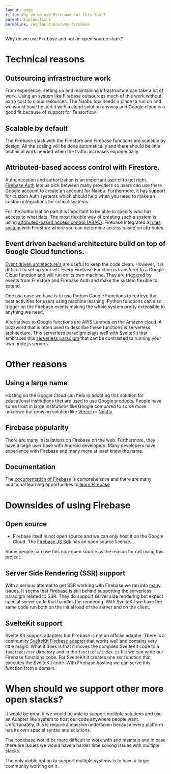 ```yaml
---
layout: page
title: Why do we use Firebase for this tool?
parent: Explanations
permalink: /explanations/why-firebase
---
```

Why do we use Firebase and not an open source stack?

# Technical reasons

## Outsourcing infrastructure work
From experience, setting up and maintaining infrastructure can take a lot of work. Using an system like Firebase outsources much of this work without extra cost to cloud resources. The Naabu tool needs a place to run on and we would have hosted it with a cloud solution anyway and Google cloud is a good fit because of support for Tensorflow.

## Scalable by default
The Firebase stack with the Firestore and Firebase functions are scalable by design. All the scaling will be done automatically and there should be little technical work needed when the traffic increases exponentially.

## Attributed-based access control with Firestore.
Authentication and authorization is an important aspect to get right. [Firebase Auth](https://firebase.google.com/docs/auth/web/google-signin) lets us pick between many providers so users can use there Google account to create an account for Naabu. Furthermore, it has support for custom Auth systems which should help when you need to make an custom integrations for school systems.

For the authorization part it is important to be able to specify who has access to what data. The most flexible way of creating such a system is using [attributed-based access control (ABAC)](https://en.wikipedia.org/wiki/Attribute-based_access_control). Firebase integrated a [rules system](https://firebase.google.com/docs/firestore/security/get-started) with Firestore where you can determine access based on attributes. 

## Event driven backend architecture build on top of Google Cloud functions.
[Event driven architecture's](https://en.wikipedia.org/wiki/Event-driven_architecture) are useful to keep the code clean. However, it is difficult to set up yourself. Every Firebase Function is transferer to a Google Cloud function and will run on its own machine. They are triggered by events from Firestore and Firebase Auth and make the system flexible to extend.

One use case we have is to use Python Google Functions to retrieve the best activities for users using machine learning. Python functions can also trigger on the Firebase events making the whole system pretty extensible to anything we need.

Alternatives to Google functions are AWS Lambda on the Amazon cloud. A buzzword that is often used to describe these functions is serverless architecture. This serverless paradigm plays well with SvelteKit that embraces this [serverless paradigm](https://www.youtube.com/watch?v=qSfdtmcZ4d0&t=1194s) that can be contrasted to running your own node.js servers.

# Other reasons
## Using a large name
Hosting on the Google Cloud can help in adopting this solution for educational institutions that are used to use Google products. People have some trust in large institutions like Google compared to some more unknown but growing solution like [Vercel](https://vercel.com/) or [Netifly](https://www.netlify.com/).

## Firebase popularity
There are many installations on Firebase on the web. Furthermore, they have a large user base with Android developers. Many developers have experience with Firebase and many more at least know the name.

## Documentation

The [documentation of Firebase](https://firebase.google.com/docs) is comprehensive and there are many additional learning opportunities to [learn Firebase](https://www.youtube.com/c/firebase).

# Downsides of using Firebase

## Open source
- Firebase itself is not open source and we can only host it on the Google Cloud. The [Firebase JS Sdk](https://github.com/firebase/firebase-js-sdk
) has an open source license.

Some people can use this non-open source as the reason for not using this project.

## Server Side Rendering (SSR) support
With a serious attempt to get SSR working with Firebase we ran into [many issues](https://www.youtube.com/watch?v=HMF1IorpKmk&t). It seems that Firebase is still behind supporting the serverless paradigm related to SSR. They do support server side rendering but expect special server code that handles the rendering. With SvelteKit we have the same code run both on the initial load of the server and on the client.

## SvelteKit support
Svelte Kit support adapters but Firebase is not an official adapter. There is a community [SvelteKit Firebase adapter](https://github.com/jthegedus/svelte-adapter-firebase) that works well and contains very little magic. What it does is that it moves the compiled SvelteKit code to a ``functions/ssr`` directory and in the ``functions/index.js`` file we can write our Firebase functions code. For SvelteKit it creates one ssr function that executes the SvelteKit code. With Firebase hosting we can serve this function from a domain.

# When should we support other more open stacks?
It would be great if we would be able to support multiple solutions and use an Adapter like system to host our code anywhere people want. Unfortunately, this is require a massive undertaken because every platform has its own special syntax and solutions. 

The codebase would be more difficult to work with and maintain and in case there are issues we would have a harder time solving issues with multiple stacks.

The only viable option to support multiple systems is to have a larger community working on it.
